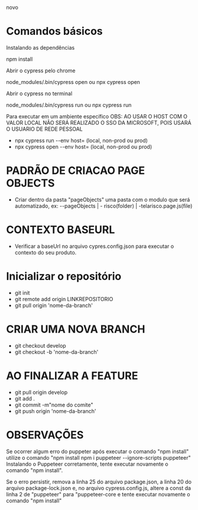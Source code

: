 novo

# Comandos básicos

Instalando as dependências

npm install


Abrir o cypress pelo chrome

node_modules/.bin/cypress open
ou
npx cypress open


Abrir o cypress no terminal

node_modules/.bin/cypress run
ou
npx cypress run


Para executar em um ambiente específico
OBS: AO USAR O HOST COM O VALOR LOCAL NÂO SERÁ REALIZADO O SSO DA MICROSOFT, POIS USARÁ O USUARIO DE REDE PESSOAL

- npx cypress run --env host= (local, non-prod ou prod)
- npx cypress open --env host= (local, non-prod ou prod)

# PADRÃO DE CRIACAO PAGE OBJECTS
- Criar dentro da pasta "pageObjects" uma pasta com o modulo que será automatizado, ex:
    --pageObjects
    |   - risco(folder)
        | -telarisco.page.js(file) 

# CONTEXTO BASEURL
-  Verificar a baseUrl no arquivo cypres.config.json para executar o contexto do seu produto.  

# Inicializar o repositório

- git init
- git remote add origin LINKREPOSITORIO
- git pull origin 'nome-da-branch'


# CRIAR UMA NOVA BRANCH

- git checkout develop
- git checkout -b 'nome-da-branch'

# AO FINALIZAR A FEATURE

- git pull origin develop
- git add .
- git commit -m"nome do comite"
- git push origin 'nome-da-branch'


# OBSERVAÇÕES

Se ocorrer algum erro do puppeter após executar o comando "npm install" utilize o comando "npm install npm i puppeteer --ignore-scripts puppeteer"
Instalando o Puppeteer corretamente, tente executar novamente o comando "npm install".

Se o erro persistir, remova a linha 25 do arquivo package.json, a linha 20 do arquivo package-lock.json e, no arquivo cypress.config.js, altere a const da linha 2 de "puppeteer" para "puppeteer-core e tente executar novamente o comando "npm install"
